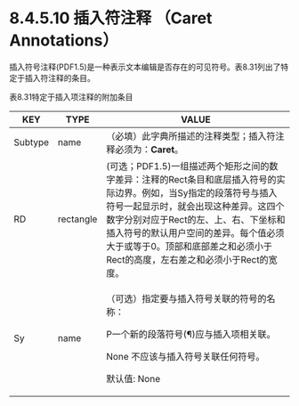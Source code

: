 # 8.4.5.10 插入符注释 （Caret Annotations）

插入符号注释(PDF1.5)是一种表示文本编辑是否存在的可见符号。表8.31列出了特定于插入符注释的条目。

表8.31特定于插入项注释的附加条目

| KEY     | TYPE      | VALUE                                                                                                                                                                       |
| ------- | --------- | --------------------------------------------------------------------------------------------------------------------------------------------------------------------------- |
| Subtype | name      | （必填）此字典所描述的注释类型；插入符注释必须为：**Caret**。                                                                                                                                         |
| RD      | rectangle | (可选；PDF1.5)一组描述两个矩形之间的数字差异：注释的Rect条目和底层插入符号的实际边界。例如，当Sy指定的段落符号与插入符号一起显示时，就会出现这种差异。这四个数字分别对应于Rect的左、上、右、下坐标和插入符号的默认用户空间的差异。每个值必须大于或等于0。顶部和底部差之和必须小于Rect的高度，左右差之和必须小于Rect的宽度。 |
| Sy      | name      | <p>（可选）指定要与插入符号关联的符号的名称：</p><p>     P一个新的段落符号(¶)应与插入项相关联。</p><p>     None 不应该与插入符号关联任何符号。</p><p>默认值: None</p>                                                               |
